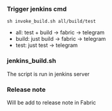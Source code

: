 ### Trigger jenkins cmd
~~~
sh invoke_build.sh all/build/test
~~~

- all: test + build -> fabric -> telegram
- build: just build -> fabric -> telegram
- test: just test -> telegram

### jenkins_build.sh
The script is run in jenkins server

### Release note
Will be add to release note in Fabric 
